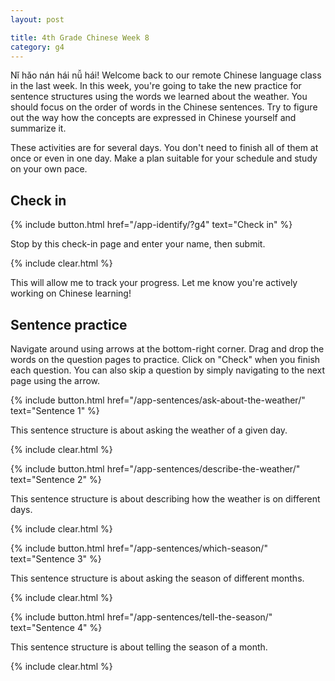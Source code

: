 ```yaml
---
layout: post

title: 4th Grade Chinese Week 8
category: g4
---
```


Nǐ hǎo nán hái nǚ hái! Welcome back to our remote Chinese language class in the last week. In this week, you're going to take the new practice for sentence structures using the words we learned about the weather. You should focus on the order of words in the Chinese sentences. Try to figure out the way how the concepts are expressed in Chinese yourself and summarize it.

These activities are for several days. You don't need to finish all of them at once or even in one day. Make a plan suitable for your schedule and study on your own pace.

## Check in

{% include button.html href="/app-identify/?g4" text="Check in" %}

Stop by this check-in page and enter your name, then submit.

{% include clear.html %}

This will allow me to track your progress. Let me know you're actively working on Chinese learning!

## Sentence practice

Navigate around using arrows at the bottom-right corner. Drag and drop the words on the question pages to practice. Click on "Check" when you finish each question. You can also skip a question by simply navigating to the next page using the arrow.

{% include button.html href="/app-sentences/ask-about-the-weather/" text="Sentence 1" %}

This sentence structure is about asking the weather of a given day.

{% include clear.html %}

{% include button.html href="/app-sentences/describe-the-weather/" text="Sentence 2" %}

This sentence structure is about describing how the weather is on different days.

{% include clear.html %}

{% include button.html href="/app-sentences/which-season/" text="Sentence 3" %}

This sentence structure is about asking the season of different months.

{% include clear.html %}

{% include button.html href="/app-sentences/tell-the-season/" text="Sentence 4" %}

This sentence structure is about telling the season of a month.

{% include clear.html %}
